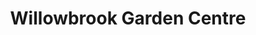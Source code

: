 ---
title: "Willowbrook Garden Centre"
url: /bromsgrove/willowbrook-garden-centre/
shop: Garten-Center
---